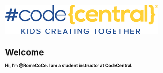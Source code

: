 ![Code Central](https://github.com/RomeCoCe/RomeCoCe/blob/main/CodeCentral_Logo_FINAL_OTL_RGB_Blue_Yellow_Over_Transparent%20(1).png)

# Welcome
**Hi, I’m @RomeCoCe. I am a student instructor at CodeCentral.**


<!---
RomeCoCe/RomeCoCe is a ✨ special ✨ repository because its `README.md` (this file) appears on your GitHub profile.
You can click the Preview link to take a look at your changes.
--->
